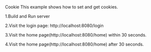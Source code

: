 Cookie
This example shows how to set and get cookies.

1.Build and Run server

2.Visit the login page: http://localhost:8080/login

3.Visit the home page(http://localhost:8080/home) within 30 seconds.

4.Visit the home page(http://localhost:8080/home) after 30 seconds.